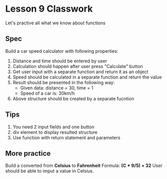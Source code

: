 # Lesson 9 Classwork

Let's practive all what we know about functions

## Spec

Build a car speed calculator with following properties:

1. Distance and time should be entered by user
2. Calculation should happen after user press "Calculate" button
3. Get user input with a separate function and return it as an object
4. Speed should be calculated in a separate function and return the value
5. Result should be presented in the following way:
    - Given data: distance = 30, time = 1
    - Speed of a car is: 30km/h
6. Above structure should be created by a separate fucntion


## Tips

1. You need 2 input fields and one button
2. div element to display resulted structure
3. Use function with return statement and parameters

## More practice

Build a converted from <b>Celsius</b> to <b>Fahrenheit</b>
Formula: <b>(C * 9/5) + 32</b>
User should be able to imput a value in Celsius.